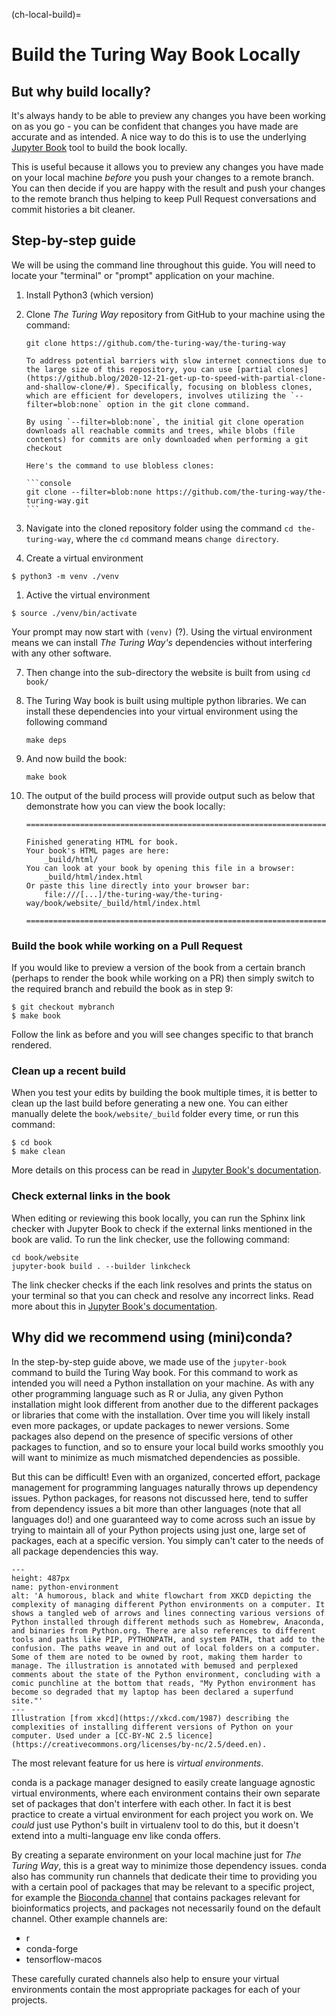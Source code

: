 (ch-local-build)=
# Build the Turing Way Book Locally

## But why build locally?

It's always handy to be able to preview any changes you have been working on as you go - you can be confident that changes you have made are accurate and as intended.
A nice way to do this is to use the underlying [Jupyter Book](https://jupyterbook.org/en/stable/intro.html) tool to build the book locally.

This is useful because it allows you to preview any changes you have made on your local machine *before* you push your changes to a remote branch.
You can then decide if you are happy with the result and push your changes to the remote branch thus helping to keep Pull Request conversations and commit histories a bit cleaner.

## Step-by-step guide

We will be using the command line throughout this guide.
You will need to locate your "terminal" or "prompt" application on your machine.

<!-- 1. Install miniconda by following the instructions for your Operating System (Windows, MacOS, Linux) at this link: https://conda.io/projects/conda/en/latest/user-guide/install/index.html#regular-installation -->

<!-- 2. Open your terminal app and run the `conda init` command in your terminal. You should see `(base)` in your prompt indicating that conda was successfully installed and you are now in its base environment. -->
<!--     - Note that if you are using Windows, you will need to open a program called `Anaconda prompt` instead of using `cmd`. -->

<!-- 3. Create a new environment and install a modern version of Python into it: -->

<!--    ```console -->
<!--    conda create --name the-turing-way python=3.13 -->
<!--    ``` -->

<!-- 4. Activate the environment with: -->

<!--    ```console -->
<!--    conda activate the-turing-way -->
<!--    ``` -->

<!--    Any commands we run with Python or pip from now on will use the versions of Python and pip installed into _this_ conda env, not any others. -->

1. Install Python3 (which version)


5. Clone _The Turing Way_ repository from GitHub to your machine using the command: 

   ```console
   git clone https://github.com/the-turing-way/the-turing-way
   ```

   ````{note}
   To address potential barriers with slow internet connections due to the large size of this repository, you can use [partial clones](https://github.blog/2020-12-21-get-up-to-speed-with-partial-clone-and-shallow-clone/#). Specifically, focusing on blobless clones, which are efficient for developers, involves utilizing the `--filter=blob:none` option in the git clone command.

   By using `--filter=blob:none`, the initial git clone operation downloads all reachable commits and trees, while blobs (file contents) for commits are only downloaded when performing a git checkout

   Here's the command to use blobless clones:

   ```console
   git clone --filter=blob:none https://github.com/the-turing-way/the-turing-way.git
   ```
   ````

6. Navigate into the cloned repository folder using the command `cd the-turing-way`, where the `cd` command means `change directory`.

1. Create a virtual environment

  ```console
  $ python3 -m venv ./venv
  ```

1. Active the virtual environment

  ```console
  $ source ./venv/bin/activate
  ```

  Your prompt may now start with `(venv)` (?).
  Using the virtual environment means we can install _The Turing Way's_ dependencies without interfering with any other software.

7. Then change into the sub-directory the website is built from using `cd book/`

8. The Turing Way book is built using multiple python libraries. We can install these dependencies into your virtual environment using the following command

   ```console
   make deps
   ```
9. And now build the book:

   ```console
   make book
   ```

10. The output of the build process will provide output such as below that demonstrate how you can view the book locally:

    ```text
    ===============================================================================

    Finished generating HTML for book.
    Your book's HTML pages are here:
        _build/html/
    You can look at your book by opening this file in a browser:
        _build/html/index.html
    Or paste this line directly into your browser bar:
        file:///[...]/the-turing-way/the-turing-way/book/website/_build/html/index.html

    ===============================================================================
    ```

### Build the book while working on a Pull Request

If you would like to preview a version of the book from a certain branch (perhaps to render the book while working on a PR) then simply switch to the required branch and rebuild the book as in step 9:

   ```console
   $ git checkout mybranch
   $ make book
   ```

Follow the link as before and you will see changes specific to that branch rendered.

### Clean up a recent build

When you test your edits by building the book multiple times, it is better to clean up the last build before generating a new one.
You can either manually delete the `book/website/_build` folder every time, or run this command:

```console
$ cd book
$ make clean
```

More details on this process can be read in [Jupyter Book's documentation](https://jupyterbook.org/en/stable/basics/build.html?highlight=clean#clean-your-books-generated-files).


### Check external links in the book

When editing or reviewing this book locally, you can run the Sphinx link checker with Jupyter Book to check if the external links mentioned in the book are valid.
To run the link checker, use the following command:

```console
cd book/website
jupyter-book build . --builder linkcheck
```

The link checker checks if the each link resolves and prints the status on your terminal so that you can check and resolve any incorrect links.
Read more about this in [Jupyter Book's documentation](https://jupyterbook.org/en/stable/advanced/html.html?highlight=check%20external#check-external-links-in-your-book).

## Why did we recommend using (mini)conda?

In the step-by-step guide above, we made use of the `jupyter-book` command to build the Turing Way book. For this command to work as intended you will need a Python installation on your machine.
As with any other programming language such as R or Julia, any given Python installation might look different from another due to the different packages or libraries that come with the installation.
Over time you will likely install even more packages, or update packages to newer versions. Some packages also depend on the presence of specific versions of other packages to function, and so to ensure your local build works smoothly you will want to minimize as much mismatched dependencies as possible.

But this can be difficult! Even with an organized, concerted effort, package management for programming languages naturally throws up dependency issues. Python packages, for reasons not discussed here, tend to suffer from dependency issues a bit more than other languages (note that all languages do!) and one guaranteed way to come across such an issue by trying to maintain all of your Python projects using just one, large set of packages, each at a specific version. You simply can't cater to the needs of all package dependencies this way.

```{figure} https://imgs.xkcd.com/comics/python_environment.png
---
height: 487px
name: python-environment
alt: 'A humorous, black and white flowchart from XKCD depicting the complexity of managing different Python environments on a computer. It shows a tangled web of arrows and lines connecting various versions of Python installed through different methods such as Homebrew, Anaconda, and binaries from Python.org. There are also references to different tools and paths like PIP, PYTHONPATH, and system PATH, that add to the confusion. The paths weave in and out of local folders on a computer. Some of them are noted to be owned by root, making them harder to manage. The illustration is annotated with bemused and perplexed comments about the state of the Python environment, concluding with a comic punchline at the bottom that reads, "My Python environment has become so degraded that my laptop has been declared a superfund site."'
---
Illustration [from xkcd](https://xkcd.com/1987) describing the complexities of installing different versions of Python on your computer. Used under a [CC-BY-NC 2.5 licence](https://creativecommons.org/licenses/by-nc/2.5/deed.en).
```

The most relevant feature for us here is *virtual environments*.

conda is a package manager designed to easily create language agnostic virtual environments, where each environment contains their own separate set of packages that don't interfere with each other.
In fact it is best practice to create a virtual environment for each project you work on.
We *could* just use Python's built in virtualenv tool to do this, but it doesn't extend into a multi-language env like conda offers.

By creating a separate environment on your local machine just for _The Turing Way_, this is a great way to minimize those dependency issues.
conda also has community run channels that dedicate their time to providing you with a certain pool of packages that may be relevant to a specific project, for example the [Bioconda channel](https://github.com/bioconda/bioconda-recipes) that contains packages relevant for bioinformatics projects, and packages not necessarily found on the default channel. Other example channels are:
- r
- conda-forge
- tensorflow-macos

These carefully curated channels also help to ensure your virtual environments contain the most appropriate packages for each of your projects.
